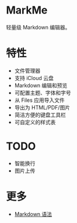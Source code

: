 # MarkMe

轻量级 Markdown 编辑器。

# 特性

- 文件管理器
- 支持 iCloud 云盘
- Markdown 编辑和预览
- 可配置主题、字体和字号
- 从 Files 应用导入文件
- 导出为 HTML/PDF/图片
- 简洁方便的键盘工具栏
- 可自定义的样式表

# TODO

- 智能换行
- 图片上传

# 更多

- [Markdown 语法](https://daringfireball.net/projects/markdown/syntax)